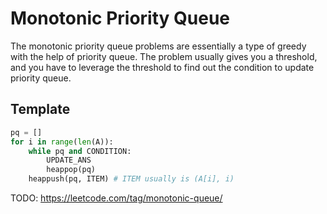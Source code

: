 # Monotonic Priority Queue

The monotonic priority queue problems are essentially a type of greedy with the help of priority queue.
The problem usually gives you a threshold, and you have to leverage the threshold to find out the condition to update priority queue.

## Template

``` py
pq = []
for i in range(len(A)):
    while pq and CONDITION:
        UPDATE_ANS
        heappop(pq)
    heappush(pq, ITEM) # ITEM usually is (A[i], i)
```

TODO: https://leetcode.com/tag/monotonic-queue/
